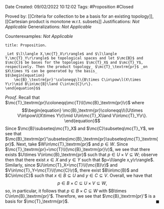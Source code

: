 <br />
<br />

Date Created: 09/02/2022 10:12:02
Tags: #Proposition #Closed 

Proved by: [[Criteria for collection to be a basis for an existing topology]], [[Cartesian product is monotone w.r.t. subsets]]
Justifications: _Not Applicable_
Generalizations: _Not Applicable_

Counterexamples: _Not Applicable_

``` ad-Proposition
title: Proposition.

_Let $\l\langle X,\mc{T}_X\r\rangle$ and $\l\langle Y,\mc{T}_Y\r\rangle$ be topological spaces and let $\mc{B}$ and $\mc{C}$ be bases for the topologies $\mc{T}_X$ and $\mc{T}_Y$, respectively. Then the product topology_ $\mc{T}_\textrm{pr}$ _on $X\times Y$ can be generated by the basis_
$$\begin{equation}
    \mc{B}_\textrm{pr}'\coloneqq\l\{B\times C\in\pow\l(X\times Y\r)\mid B\in\mc{B}\land C\in\mc{C}\r\}.
\end{equation}$$

```

_Proof_. Recall that $\mc{T}_\textrm{pr}\coloneqq\mc{T}\l(\mc{B}_\textrm{pr}\r)$ where
$$\begin{equation}
    \mc{B}_\textrm{pr}\coloneqq\l\{U\times V\in\pow\l(X\times Y\r)\mid U\in\mc{T}_X\land V\in\mc{T}_Y\r\}.
\end{equation}$$
Since $\mc{B}\subseteq\mc{T}_X$ and $\mc{C}\subseteq\mc{T}_Y$, we see that $\mc{B}_\textrm{pr}'\subseteq\mc{B}_\textrm{pr}\subseteq\mc{T}_\textrm{pr}$. Next, take $W\in\mc{T}_\textrm{pr}$ and $p\in W$. Since $\mc{T}_\textrm{pr}=\mc{T}\l(\mc{B}_\textrm{pr}\r)$, we see that there exists $U\times V\in\mc{B}_\textrm{pr}$ such that $p\in U\times V\subseteq W$; observe then that there exist $x\in X$ and $y\in Y$ such that $p=\l\langle x,y\r\rangle$. Similarly, since $U\in\mc{T}_X=\mc{T}\l(\mc{B}\r)$ and $V\in\mc{T}_Y=\mc{T}\l(\mc{C}\r)$, there exist $B\in\mc{B}$ and $C\in\mc{C}$ such that $x\in B\subseteq U$ and $y\in C\subseteq V$. Overall, we have that
$$\begin{equation}
    p\in B\times C\subseteq U\times V\subseteq W,
\end{equation}$$
so, in particular, it follows that $p\in B\times C\subseteq W$ with $B\times C\in\m{B}_\textrm{pr}'$. Therefore, we see that $\mc{B}_\textrm{pr}'$ is a basis for $\mc{T}_\textrm{pr}$.<span style="float:right;">$\blacksquare$</span>
